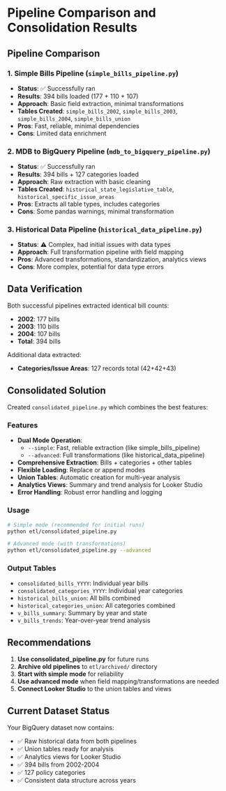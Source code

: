# Pipeline Comparison and Consolidation Results

## Pipeline Comparison

### 1. Simple Bills Pipeline (`simple_bills_pipeline.py`)

- **Status**: ✅ Successfully ran
- **Results**: 394 bills loaded (177 + 110 + 107)
- **Approach**: Basic field extraction, minimal transformations
- **Tables Created**: `simple_bills_2002`, `simple_bills_2003`, `simple_bills_2004`, `simple_bills_union`
- **Pros**: Fast, reliable, minimal dependencies
- **Cons**: Limited data enrichment

### 2. MDB to BigQuery Pipeline (`mdb_to_bigquery_pipeline.py`)

- **Status**: ✅ Successfully ran
- **Results**: 394 bills + 127 categories loaded
- **Approach**: Raw extraction with basic cleaning
- **Tables Created**: `historical_state_legislative_table`, `historical_specific_issue_areas`
- **Pros**: Extracts all table types, includes categories
- **Cons**: Some pandas warnings, minimal transformation

### 3. Historical Data Pipeline (`historical_data_pipeline.py`)

- **Status**: ⚠️ Complex, had initial issues with data types
- **Approach**: Full transformation pipeline with field mapping
- **Pros**: Advanced transformations, standardization, analytics views
- **Cons**: More complex, potential for data type errors

## Data Verification

Both successful pipelines extracted identical bill counts:

- **2002**: 177 bills
- **2003**: 110 bills  
- **2004**: 107 bills
- **Total**: 394 bills

Additional data extracted:

- **Categories/Issue Areas**: 127 records total (42+42+43)

## Consolidated Solution

Created `consolidated_pipeline.py` which combines the best features:

### Features

- **Dual Mode Operation**:
  - `--simple`: Fast, reliable extraction (like simple_bills_pipeline)
  - `--advanced`: Full transformations (like historical_data_pipeline)
- **Comprehensive Extraction**: Bills + categories + other tables
- **Flexible Loading**: Replace or append modes
- **Union Tables**: Automatic creation for multi-year analysis
- **Analytics Views**: Summary and trend analysis for Looker Studio
- **Error Handling**: Robust error handling and logging

### Usage

```bash
# Simple mode (recommended for initial runs)
python etl/consolidated_pipeline.py

# Advanced mode (with transformations)
python etl/consolidated_pipeline.py --advanced
```

### Output Tables

- `consolidated_bills_YYYY`: Individual year bills
- `consolidated_categories_YYYY`: Individual year categories
- `historical_bills_union`: All bills combined
- `historical_categories_union`: All categories combined
- `v_bills_summary`: Summary by year and state
- `v_bills_trends`: Year-over-year trend analysis

## Recommendations

1. **Use consolidated_pipeline.py** for future runs
2. **Archive old pipelines** to `etl/archived/` directory
3. **Start with simple mode** for reliability
4. **Use advanced mode** when field mapping/transformations are needed
5. **Connect Looker Studio** to the union tables and views

## Current Dataset Status

Your BigQuery dataset now contains:

- ✅ Raw historical data from both pipelines
- ✅ Union tables ready for analysis
- ✅ Analytics views for Looker Studio
- ✅ 394 bills from 2002-2004
- ✅ 127 policy categories
- ✅ Consistent data structure across years
